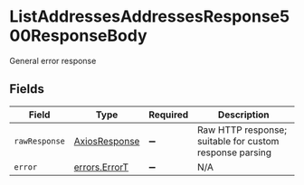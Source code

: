 # ListAddressesAddressesResponse500ResponseBody

General error response


## Fields

| Field                                                   | Type                                                    | Required                                                | Description                                             |
| ------------------------------------------------------- | ------------------------------------------------------- | ------------------------------------------------------- | ------------------------------------------------------- |
| `rawResponse`                                           | [AxiosResponse](https://axios-http.com/docs/res_schema) | :heavy_minus_sign:                                      | Raw HTTP response; suitable for custom response parsing |
| `error`                                                 | [errors.ErrorT](../../models/errors/errort.md)          | :heavy_minus_sign:                                      | N/A                                                     |
